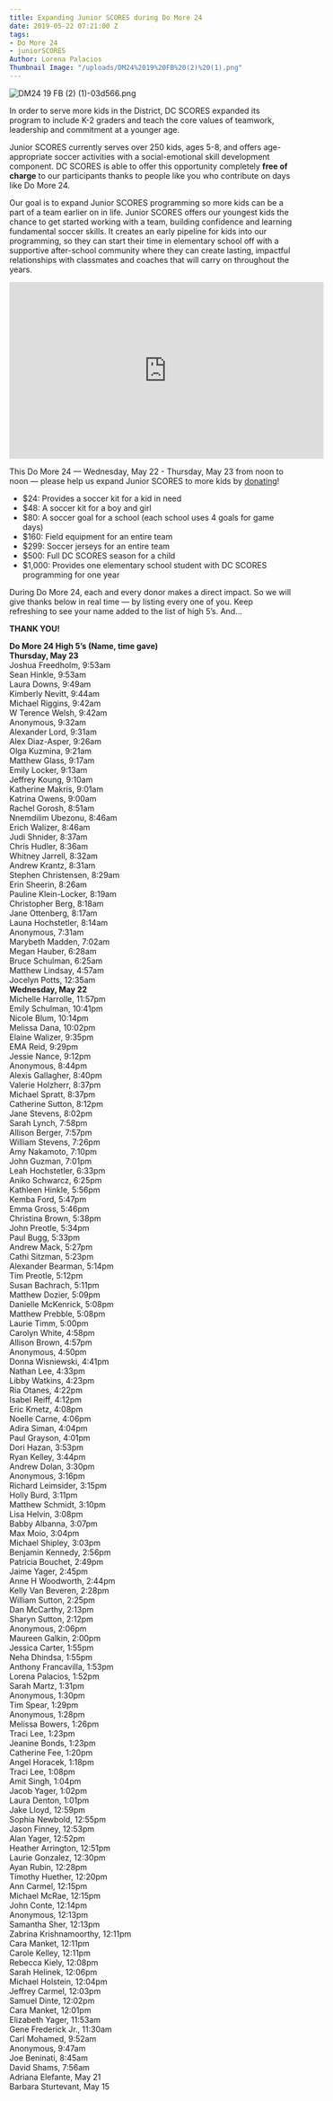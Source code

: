 ```yaml
---
title: Expanding Junior SCORES during Do More 24
date: 2019-05-22 07:21:00 Z
tags:
- Do More 24
- juniorSCORES
Author: Lorena Palacios
Thumbnail Image: "/uploads/DM24%2019%20FB%20(2)%20(1).png"
---
```


![DM24 19 FB (2) (1)-03d566.png](/uploads/DM24%2019%20FB%20(2)%20(1)-03d566.png)

In order to serve more kids in the District, DC SCORES expanded its program to include K-2 graders and teach the core values of teamwork, leadership and commitment at a younger age.
 
Junior SCORES currently serves over 250 kids, ages 5-8, and offers age-appropriate soccer activities with a social-emotional skill development component. DC SCORES is able to offer this opportunity completely **free of charge** to our participants thanks to people like you who contribute on days like Do More 24. 




 
Our goal is to expand Junior SCORES programming so more kids can be a part of a team earlier on in life. Junior SCORES offers our youngest kids the chance to get started working with a team, building confidence and learning fundamental soccer skills. It creates an early pipeline for kids into our programming, so they can start their time in elementary school off with a supportive after-school community where they can create lasting, impactful relationships with classmates and coaches that will carry on throughout the years. 

<iframe width="560" height="315" src="https://www.youtube.com/embed/KhUXgJe0Igg" frameborder="0" allow="accelerometer; autoplay; encrypted-media; gyroscope; picture-in-picture" allowfullscreen></iframe>

This Do More 24 — Wednesday, May 22 - Thursday, May 23 from noon to noon — please help us expand Junior SCORES to more kids by [donating](http://bit.ly/dm24SCORES)!
 
* $24: Provides a soccer kit for a kid in need
* $48: A soccer kit for a boy and girl
* $80: A soccer goal for a school (each school uses 4 goals for game days)
* $160: Field equipment for an entire team
* $299: Soccer jerseys for an entire team
* $500: Full DC SCORES season for a child
* $1,000: Provides one elementary school student with DC SCORES programming for one year

During Do More 24, each and every donor makes a direct impact. So we will give thanks below in real time — by listing every one of you. Keep refreshing to see your name added to the list of high 5’s. And…
 
**THANK YOU!**
 
**Do More 24 High 5’s (Name, time gave)** <br>
**Thursday, May 23** <br>
Joshua Freedholm, 9:53am <br>
Sean Hinkle, 9:53am <br>
Laura Downs, 9:49am <br>
Kimberly Nevitt, 9:44am <br>
Michael Riggins, 9:42am <br>
W Terence Welsh, 9:42am <br>
Anonymous, 9:32am <br>
Alexander Lord, 9:31am <br>
Alex Diaz-Asper, 9:26am <br>
Olga Kuzmina, 9:21am <br>
Matthew Glass, 9:17am <br>
Emily Locker, 9:13am <br>
Jeffrey Koung, 9:10am <br>
Katherine Makris, 9:01am <br>
Katrina Owens, 9:00am <br>
Rachel Gorosh, 8:51am <br>
Nnemdilim Ubezonu, 8:46am <br>
Erich Walizer, 8:46am <br>
Judi Shnider, 8:37am <br>
Chris Hudler, 8:36am <br>
Whitney Jarrell, 8:32am <br>
Andrew Krantz, 8:31am <br>
Stephen Christensen, 8:29am <br>
Erin Sheerin, 8:26am <br>
Pauline Klein-Locker, 8:19am <br>
Christopher Berg, 8:18am <br>
Jane Ottenberg, 8:17am <br>
Launa Hochstetler, 8:14am <br>
Anonymous, 7:31am <br>
Marybeth Madden, 7:02am <br>
Megan Hauber, 6:28am <br>
Bruce Schulman, 6:25am <br>
Matthew Lindsay, 4:57am <br>
Jocelyn Potts, 12:35am <br>
**Wednesday, May 22** <br>
Michelle Harrolle, 11:57pm <br>
Emily Schulman, 10:41pm <br>
Nicole Blum, 10:14pm <br>
Melissa Dana, 10:02pm <br>
Elaine Walizer, 9:35pm <br>
EMA Reid, 9:29pm <br>
Jessie Nance, 9:12pm <br>
Anonymous, 8:44pm <br>
Alexis Gallagher, 8:40pm <br>
Valerie Holzherr, 8:37pm <br>
Michael Spratt, 8:37pm <br>
Catherine Sutton, 8:12pm <br>
Jane Stevens, 8:02pm <br>
Sarah Lynch, 7:58pm <br>
Allison Berger, 7:57pm <br>
William Stevens, 7:26pm <br>
Amy Nakamoto, 7:10pm <br>
John Guzman, 7:01pm <br>
Leah Hochstetler, 6:33pm <br>
Aniko Schwarcz, 6:25pm <br>
Kathleen Hinkle, 5:56pm <br>
Kemba Ford, 5:47pm <br>
Emma Gross, 5:46pm <br>
Christina Brown, 5:38pm <br>
John Preotle, 5:34pm <br>
Paul Bugg, 5:33pm <br>
Andrew Mack, 5:27pm <br>
Cathi Sitzman, 5:23pm <br>
Alexander Bearman, 5:14pm <br>
Tim Preotle, 5:12pm <br>
Susan Bachrach, 5:11pm <br>
Matthew Dozier, 5:09pm <br>
Danielle McKenrick, 5:08pm <br>
Matthew Prebble, 5:08pm <br>
Laurie Timm, 5:00pm <br>
Carolyn White, 4:58pm <br>
Allison Brown, 4:57pm <br>
Anonymous, 4:50pm <br>
Donna Wisniewski, 4:41pm <br>
Nathan Lee, 4:33pm <br>
Libby Watkins, 4:23pm <br>
Ria Otanes, 4:22pm <br>
Isabel Reiff, 4:12pm <br>
Eric Kmetz, 4:08pm <br>
Noelle Carne, 4:06pm <br>
Adira Siman, 4:04pm <br>
Paul Grayson, 4:01pm <br>
Dori Hazan, 3:53pm <br>
Ryan Kelley, 3:44pm <br>
Andrew Dolan, 3:30pm <br>
Anonymous, 3:16pm <br>
Richard Leimsider, 3:15pm <br>
Holly Burd, 3:11pm <br>
Matthew Schmidt, 3:10pm <br>
Lisa Helvin, 3:08pm <br>
Babby Albanna, 3:07pm <br>
Max Moio, 3:04pm <br>
Michael Shipley, 3:03pm <br>
Benjamin Kennedy, 2:56pm <br>
Patricia Bouchet, 2:49pm <br>
Jaime Yager, 2:45pm <br>
Anne H Woodworth, 2:44pm <br>
Kelly Van Beveren, 2:28pm <br>
William Sutton, 2:25pm <br>
Dan McCarthy, 2:13pm <br>
Sharyn Sutton, 2:12pm <br>
Anonymous, 2:06pm <br>
Maureen Galkin, 2:00pm <br>
Jessica Carter, 1:55pm <br>
Neha Dhindsa, 1:55pm <br>
Anthony Francavilla, 1:53pm <br>
Lorena Palacios, 1:52pm <br>
Sarah Martz, 1:31pm <br>
Anonymous, 1:30pm <br>
Tim Spear, 1:29pm <br>
Anonymous, 1:28pm <br>
Melissa Bowers, 1:26pm <br>
Traci Lee, 1:23pm <br>
Jeanine Bonds, 1:23pm <br>
Catherine Fee, 1:20pm <br>
Angel Horacek, 1:18pm <br>
Traci Lee, 1:08pm <br>
Amit Singh, 1:04pm <br>
Jacob Yager, 1:02pm <br>
Laura Denton, 1:01pm <br>
Jake Lloyd, 12:59pm <br>
Sophia Newbold, 12:55pm <br>
Jason Finney, 12:53pm <br>
Alan Yager, 12:52pm <br>
Heather Arrington, 12:51pm <br>
Laurie Gonzalez, 12:30pm <br>
Ayan Rubin, 12:28pm <br>
Timothy Huether, 12:20pm <br>
Ann Carmel, 12:15pm <br>
Michael McRae, 12:15pm <br>
John Conte, 12:14pm <br>
Anonymous, 12:13pm <br>
Samantha Sher, 12:13pm <br>
Zabrina Krishnamoorthy, 12:11pm <br>
Cara Manket, 12:11pm <br>
Carole Kelley, 12:11pm <br>
Rebecca Kiely, 12:08pm <br>
Sarah Helinek, 12:06pm <br>
Michael Holstein, 12:04pm <br>
Jeffrey Carmel, 12:03pm <br>
Samuel Dinte, 12:02pm <br>
Cara Manket, 12:01pm <br>
Elizabeth Yager, 11:53am <br>
Gene Frederick Jr., 11:30am <br>
Carl Mohamed, 9:52am <br>
Anonymous, 9:47am <br>
Joe Beninati, 8:45am <br>
David Shams, 7:56am <br>
Adriana Elefante, May 21 <br>
Barbara Sturtevant, May 15 <br>